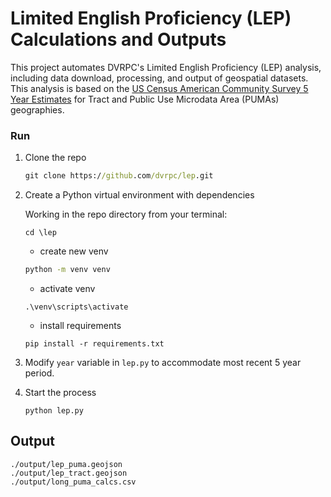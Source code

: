 # Limited English Proficiency (LEP) Calculations and Outputs

This project automates DVRPC's Limited English Proficiency (LEP) analysis, including data download, processing, and output of geospatial datasets. This analysis is based on the [US Census American Community Survey 5 Year Estimates](https://www.census.gov/data/developers/data-sets/acs-5year.html) for Tract and Public Use Microdata Area (PUMAs) geographies.


### Run
1. Clone the repo
    ``` cmd
    git clone https://github.com/dvrpc/lep.git
    ```
2. Create a Python virtual environment with dependencies

    Working in the repo directory from your terminal:

   ```
   cd \lep
   ```
    - create new venv
    ```cmd
    python -m venv venv
    ```
    - activate venv
    ```
    .\venv\scripts\activate
    ```
    - install requirements
    ```
    pip install -r requirements.txt
    ```
3. Modify `year` variable in `lep.py` to accommodate most recent 5 year period.

4. Start the process
    ```
    python lep.py
    ```

## Output
```
./output/lep_puma.geojson
./output/lep_tract.geojson
./output/long_puma_calcs.csv
```